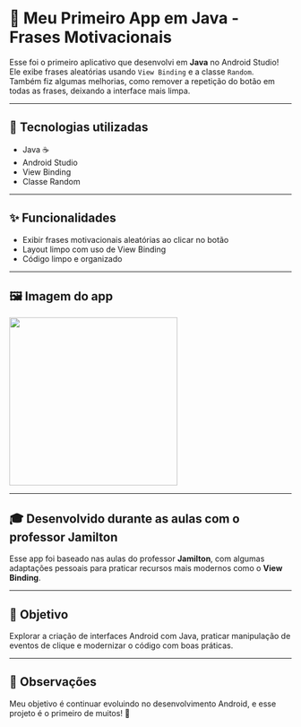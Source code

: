 # 📱 Meu Primeiro App em Java - Frases Motivacionais

Esse foi o primeiro aplicativo que desenvolvi em **Java** no Android Studio!  
Ele exibe frases aleatórias usando `View Binding` e a classe `Random`.  
Também fiz algumas melhorias, como remover a repetição do botão em todas as frases, deixando a interface mais limpa.

---

## 🔧 Tecnologias utilizadas

- Java ☕
- Android Studio
- View Binding
- Classe Random

---

## ✨ Funcionalidades

- Exibir frases motivacionais aleatórias ao clicar no botão
- Layout limpo com uso de View Binding
- Código limpo e organizado

---

## 🖼️ Imagem do app

<img src="img_app_java.png" width="300">

---

## 🎓 Desenvolvido durante as aulas com o professor Jamilton

Esse app foi baseado nas aulas do professor **Jamilton**, com algumas adaptações pessoais para praticar recursos mais modernos como o **View Binding**.

---

## 🚀 Objetivo

Explorar a criação de interfaces Android com Java, praticar manipulação de eventos de clique e modernizar o código com boas práticas.

---

## 📌 Observações

Meu objetivo é continuar evoluindo no desenvolvimento Android, e esse projeto é o primeiro de muitos! 💪
